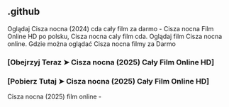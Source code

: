 ## .github

Oglądaj Cisza nocna (2024) cda cały film za darmo - Cisza nocna Film Online HD po polsku, Cisza nocna caly film cda. Oglądaj film Cisza nocna online. Gdzie można oglądać Cisza nocna filmy za Darmo

### [Obejrzyj Teraz ➤ Cisza nocna (2025) Cały Film Online HD]

### [Pobierz Tutaj ➤ Cisza nocna (2025) Cały Film Online HD]

Cisza nocna (2025) film online - 
